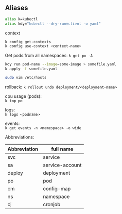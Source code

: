 
## Aliases

```BASH
alias k=kubectl
alias kdy="kubectl --dry-run=client -o yaml"
```

context
```BASH
k config get-contexts
k config use-context <context-name>
```

Get pods from all namespaces:
`k get po -A`

```BASH
kdy run pod-name --image=some-image > somefile.yaml
k apply -f somefile.yaml

sudo vim /etc/hosts
```

rollback:
`k rollout undo deployment/<deployment-name>`

cpu usage (pods):<br>
`k top po`

logs:<br>
`k logs <podname>`

events:<br>
`k get events -n <namespace> -o wide`

Abbreviations:

| Abbreviation | full name       |
| ------------ | --------------- |
| svc          | service         |
| sa           | service-account |
| deploy       | deployment      |
| po           | pod             |
| cm           | config-map      |
| ns           | namespace       |
| cj           | cronjob         |
